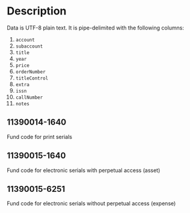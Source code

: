 # Description

Data is UTF-8 plain text. It is pipe-delimited with the following columns:

1. `account`
2. `subaccount`
3. `title`
4. `year`
5. `price`
6. `orderNumber`
7. `titleControl`
8. `extra`
9. `issn`
10. `callNumber`
11. `notes`

## 11390014-1640

Fund code for print serials

## 11390015-1640

Fund code for electronic serials with perpetual access (asset)

## 11390015-6251

Fund code for electronic serials without perpetual access (expense)
